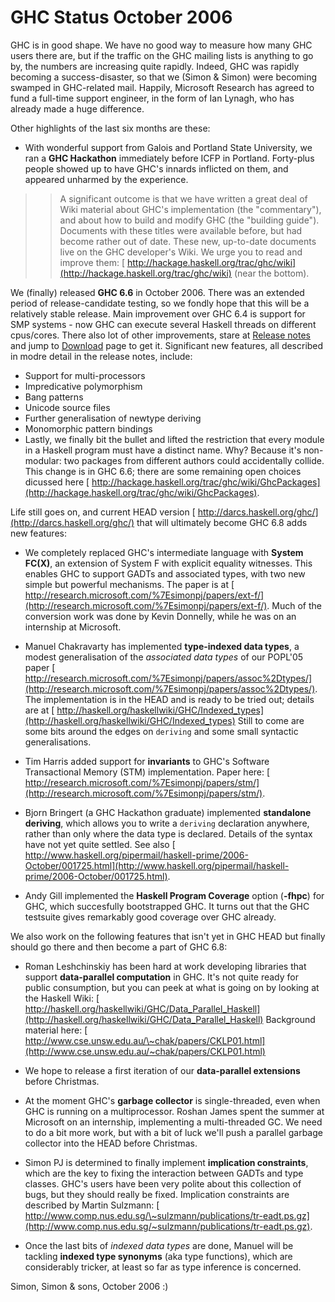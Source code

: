 # GHC Status October 2006


GHC is in good shape. We have no good way to measure how many GHC
users there are, but if the traffic on the GHC mailing lists is
anything to go by, the numbers are increasing quite rapidly. Indeed,
GHC was rapidly becoming a success-disaster, so that we (Simon &
Simon) were becoming swamped in GHC-related mail.  Happily,
Microsoft Research has agreed to fund a full-time support engineer,
in the form of Ian Lynagh, who has already made a huge difference.


Other highlights of the last six months are these:

- With wonderful support from Galois and Portland State University, we ran a **GHC Hackathon** immediately before ICFP in Portland.  Forty-plus people showed up to have GHC's innards inflicted on them, and appeared unharmed by the experience.

> >
> > A significant outcome is that we have written a great deal of Wiki material about GHC's implementation (the "commentary"), and about how to build and modify GHC (the "building guide").  Documents with these titles were available before, but had become rather out of date.  These new, up-to-date documents live on the GHC developer's Wiki.  We urge you to read and improve them:   [ http://hackage.haskell.org/trac/ghc/wiki](http://hackage.haskell.org/trac/ghc/wiki) (near the bottom).


We (finally) released **GHC 6.6** in October 2006. There was an extended period of release-candidate testing, so we fondly hope that this will be a relatively stable release. Main improvement over GHC 6.4 is support for SMP systems - now GHC can execute several Haskell threads on different cpus/cores. There also lot of other improvements, stare at [ Release notes](http://haskell.org/ghc/docs/6.6/html/users_guide/release-6-6.html) and jump to [Download](http://www.haskell.org/ghc/download_ghc_66.html) page to get it.  Significant new features, all described in modre detail in the release notes, include:

- Support for multi-processors
- Impredicative polymorphism
- Bang patterns
- Unicode source files
- Further generalisation of newtype deriving
- Monomorphic pattern bindings
- Lastly, we finally bit the bullet and lifted the restriction that every module in a Haskell program must have a distinct name.  Why?  Because it's non-modular: two packages from different authors could accidentally collide.  This change is in GHC 6.6; there are some remaining open choices dicussed here [ http://hackage.haskell.org/trac/ghc/wiki/GhcPackages](http://hackage.haskell.org/trac/ghc/wiki/GhcPackages).


Life still goes on, and current HEAD version [ http://darcs.haskell.org/ghc/](http://darcs.haskell.org/ghc/) that will ultimately become GHC 6.8 adds new features:

- We completely replaced GHC's intermediate language with **System FC(X)**, an extension of System F with explicit equality witnesses.  This enables GHC to support GADTs and associated types, with two new simple but powerful mechanisms. The paper is at [ http://research.microsoft.com/%7Esimonpj/papers/ext-f/](http://research.microsoft.com/%7Esimonpj/papers/ext-f/). Much of the conversion work was done by Kevin Donnelly, while he was on an internship at Microsoft.

- Manuel Chakravarty has implemented **type-indexed data types**, a modest generalisation of the *associated data types* of our POPL'05 paper  [ http://research.microsoft.com/%7Esimonpj/papers/assoc%2Dtypes/](http://research.microsoft.com/%7Esimonpj/papers/assoc%2Dtypes/). The implementation is in the HEAD and is ready to be tried out; details are at [ http://haskell.org/haskellwiki/GHC/Indexed_types](http://haskell.org/haskellwiki/GHC/Indexed_types) Still to come are some bits around the edges on `deriving` and some small syntactic generalisations.

- Tim Harris added support for **invariants** to GHC's Software Transactional Memory (STM) implementation. Paper here: [ http://research.microsoft.com/%7Esimonpj/papers/stm/](http://research.microsoft.com/%7Esimonpj/papers/stm/).

- Bjorn Bringert (a GHC Hackathon graduate) implemented **standalone deriving**, which allows you to write a `deriving` declaration anywhere, rather than only where the data type is declared.  Details of the syntax have not yet quite settled.  See also [ http://www.haskell.org/pipermail/haskell-prime/2006-October/001725.html](http://www.haskell.org/pipermail/haskell-prime/2006-October/001725.html).

- Andy Gill implemented the **Haskell Program Coverage** option (**-fhpc**) for GHC, which succesfully bootstrapped GHC. It turns out that the GHC testsuite gives remarkably good coverage over GHC already.


We also work on the following features that isn't yet in GHC HEAD but finally should go there and then become a part of GHC 6.8:

- Roman Leshchinskiy has been hard at work developing libraries that support **data-parallel computation** in GHC.  It's not quite ready for public consumption, but you can peek at what is going on by looking at the Haskell Wiki: [ http://haskell.org/haskellwiki/GHC/Data_Parallel_Haskell](http://haskell.org/haskellwiki/GHC/Data_Parallel_Haskell)  Background material here: [ http://www.cse.unsw.edu.au/\~chak/papers/CKLP01.html](http://www.cse.unsw.edu.au/~chak/papers/CKLP01.html)

- We hope to release a first iteration of our **data-parallel extensions** before Christmas.

- At the moment GHC's **garbage collector** is single-threaded, even when GHC is running on a multiprocessor.  Roshan James spent the summer at Microsoft on an internship, implementing a multi-threaded GC.  We need to do a bit more work, but with a bit of luck we'll push a parallel garbage collector into the HEAD before Christmas.

- Simon PJ is determined to finally implement **implication constraints**, which are the key to fixing the interaction between GADTs and type classes.   GHC's users have been very polite about this collection of bugs, but they should really be fixed.  Implication constraints are described by Martin Sulzmann: [ http://www.comp.nus.edu.sg/\~sulzmann/publications/tr-eadt.ps.gz](http://www.comp.nus.edu.sg/~sulzmann/publications/tr-eadt.ps.gz).

- Once the last bits of *indexed data types* are done, Manuel will be tackling **indexed type synonyms** (aka type functions), which are considerably tricker, at least so far as type inference is concerned.


Simon, Simon & sons, October 2006 :)
